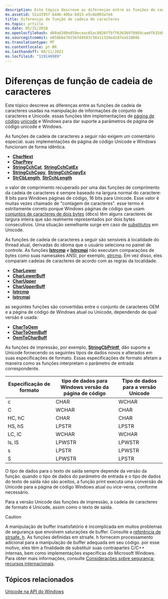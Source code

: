 ```yaml
---
description: Este tópico descreve as diferenças entre as funções de cadeia de caracteres usadas na manipulação de informações de conjunto de caracteres e Unicode. essas funções têm implementações de página de código unicode e Windows para dar suporte a parâmetros de página de código unicode e Windows.
ms.assetid: 52a15957-b44b-49ba-b915-e5c8e003a7e6
title: Diferenças de função de cadeia de caracteres
ms.topic: article
ms.date: 05/31/2018
ms.openlocfilehash: d60a6208e858eceac65ac8826ffbff6303b970969cae6f635d0bcc027dd6d9f1
ms.sourcegitcommit: e858bbe701567d4583c50a11326e42d7ea51804b
ms.translationtype: MT
ms.contentlocale: pt-BR
ms.lasthandoff: 08/11/2021
ms.locfileid: "119146989"
---
```

# <a name="string-function-differences"></a>Diferenças de função de cadeia de caracteres

Este tópico descreve as diferenças entre as funções de cadeia de caracteres usadas na manipulação de informações de conjunto de caracteres e Unicode. essas funções têm implementações de [página de código](code-pages.md) [unicode](unicode.md) e Windows para dar suporte a parâmetros de página de código unicode e Windows.

As funções de cadeia de caracteres a seguir não exigem um comentário especial. suas implementações de página de código Unicode e Windows funcionam de forma idêntica.

-   [**CharNext**](/windows/win32/api/winuser/nf-winuser-charnexta)
-   [**CharPrev**](/windows/win32/api/winuser/nf-winuser-charpreva)
-   [**StringCchCat**](/windows/win32/api/strsafe/nf-strsafe-stringcchcata), [ **StringCchCatEx**](/windows/win32/api/strsafe/nf-strsafe-stringcchcatexa)
-   [**StringCchCopy**](/windows/win32/api/strsafe/nf-strsafe-stringcchcopya), [ **StringCchCopyEx**](/windows/win32/api/strsafe/nf-strsafe-stringcchcopyexa)
-   [**StrCbLength**](/windows/win32/api/strsafe/nf-strsafe-stringcblengtha), [ **StrCchLength**](/windows/win32/api/strsafe/nf-strsafe-stringcchlengtha)

o valor de comprimento recuperado por uma das funções de comprimento da cadeia de caracteres é sempre baseado na largura normal do caractere: 8 bits para Windows páginas de código, 16 bits para Unicode. Esse valor é muitas vezes chamado de "contagem de caracteres". esse termo é estritamente correto porque Windows páginas de código que usam [conjuntos de caracteres de dois bytes](double-byte-character-sets.md) (dbcs) têm alguns caracteres de largura inteira que são realmente representados por dois bytes consecutivos. Uma situação semelhante surge em caso de [substitutos](surrogates-and-supplementary-characters.md) em Unicode.

As funções de cadeia de caracteres a seguir são sensíveis à localidade do thread atual, derivadas do idioma que o usuário seleciona no painel de controle. As funções [**lstrcmp**](/windows/win32/api/winbase/nf-winbase-lstrcmpa) e [**lstrcmpi**](/windows/win32/api/winbase/nf-winbase-lstrcmpia) não executam comparações de bytes como suas namesakes ANSI, por exemplo, [strcmp](/cpp/c-runtime-library/reference/strcmp-wcscmp-mbscmp). Em vez disso, eles comparam cadeias de caracteres de acordo com as regras da localidade.

-   [**CharLower**](/windows/win32/api/winuser/nf-winuser-charlowera)
-   [**CharLowerBuff**](/windows/win32/api/winuser/nf-winuser-charlowerbuffa)
-   [**CharUpper**](/windows/win32/api/winuser/nf-winuser-charuppera)
-   [**CharUpperBuff**](/windows/win32/api/winuser/nf-winuser-charupperbuffa)
-   [**lstrcmp**](/windows/win32/api/winbase/nf-winbase-lstrcmpa)
-   [**lstrcmpi**](/windows/win32/api/winbase/nf-winbase-lstrcmpia)

as seguintes funções são convertidas entre o conjunto de caracteres OEM e a página de código de Windows atual ou Unicode, dependendo de qual versão é usada:

-   [**CharToOem**](/windows/win32/api/winuser/nf-winuser-chartooema)
-   [**CharToOemBuff**](/windows/win32/api/winuser/nf-winuser-chartooembuffa)
-   [**OemToCharBuff**](/windows/win32/api/winuser/nf-winuser-oemtocharbuffa)

As funções de impressão, por exemplo, [**StringCbPrintf**](/windows/win32/api/strsafe/nf-strsafe-stringcbprintfa), dão suporte a Unicode fornecendo os seguintes tipos de dados novos e alterados em suas especificações de formato. Essas especificações de formato afetam a maneira como as funções interpretam o parâmetro de entrada correspondente.



| Especificação de formato | tipo de dados para Windows versão da página de código | Tipo de dados para a versão Unicode |
|----------------------|-----------------------------------------|-------------------------------|
| c                    | CHAR                                    | WCHAR                         |
| C                    | WCHAR                                   | CHAR                          |
| HC, hC               | CHAR                                    | CHAR                          |
| HS, hS               | LPSTR                                   | LPSTR                         |
| LC, lC               | WCHAR                                   | WCHAR                         |
| ls, lS               | LPWSTR                                  | LPWSTR                        |
| s                    | LPSTR                                   | LPWSTR                        |
| S                    | LPWSTR                                  | LPSTR                         |



 

O tipo de dados para o texto de saída sempre depende da versão da função. quando o tipo de dados do parâmetro de entrada e o tipo de dados do texto de saída não são aceitos, a função print executa uma conversão de Unicode para a página de código Windows atual ou vice-versa, conforme necessário.

Para a versão Unicode das funções de impressão, a cadeia de caracteres de formato é Unicode, assim como o texto de saída.

> [!Caution]  
> A manipulação de buffer insatisfatório é incomplicada em muitos problemas de segurança que envolvem saturações de buffer. Consulte a [referência de strsafe. h](../menurc/strsafe-ovw.md). As funções definidas em strsafe. h fornecem processamento adicional para a manipulação de buffer adequada em seu código. por esse motivo, eles têm a finalidade de substituir suas contrapartes C/C++ internas, bem como implementações específicas do Microsoft Windows. Para obter mais informações, consulte [Considerações sobre segurança: recursos internacionais](security-considerations--international-features.md).

 

## <a name="related-topics"></a>Tópicos relacionados

<dl> <dt>

[Unicode na API do Windows](unicode-in-the-windows-api.md)
</dt> </dl>

 

 
